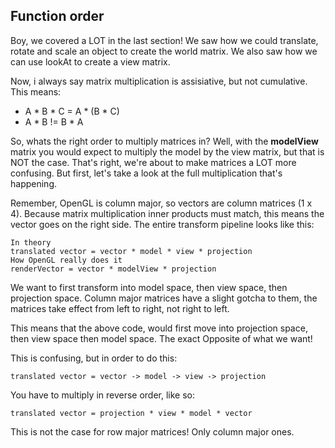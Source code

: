 ## Function order
Boy, we covered a LOT in the last section! We saw how we could translate, rotate and scale an object to create the world matrix. We also saw how we can use lookAt to create a view matrix.

Now, i always say matrix multiplication is assisiative, but not cumulative. This means:

* A \* B \* C = A \* (B \* C)
* A \* B != B \* A

So, whats the right order to multiply matrices in? Well, with the __modelView__ matrix you would expect to multiply the model by the view matrix, but that is NOT the case. That's right, we're about to make matrices a LOT more confusing. But first, let's take a look at the full multiplication that's happening.

Remember, OpenGL is column major, so vectors are column matrices (1 x 4). Because matrix multiplication inner products must match, this means the vector goes on the right side. The entire transform pipeline looks like this:

```
In theory
translated vector = vector * model * view * projection
How OpenGL really does it
renderVector = vector * modelView * projection
```

We want to first transform into model space, then view space, then projection space. Column major matrices have a slight gotcha to them, the matrices take effect from left to right, not right to left. 

This means that the above code, would first move into projection space, then view space then model space. The exact Opposite of what we want!

This is confusing, but in order to do this:

```
translated vector = vector -> model -> view -> projection
```

You have to multiply in reverse order, like so:

```
translated vector = projection * view * model * vector
```

This is not the case for row major matrices! Only column major ones.